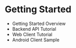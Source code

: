 # Getting Started

* Getting Started Overview
* Backend API Tutorial
* Web Client Tutorial
* Android Client Sample